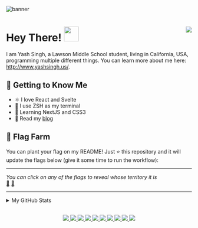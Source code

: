 <!-- markdownlint-disable no-inline-html first-line-heading -->

![banner](https://miro.medium.com/max/2560/1*nPpAXaLi47zxgyqy8Hmf-g.png)

# Hey There! <img src="https://c.tenor.com/xS_t2ANBv9UAAAAj/elsalla.gif" width="40px" /> <img src="https://komarev.com/ghpvc/?username=Yash-Singh1&color=ff69b4&label=visitors&style=flat-square" align="right" />

I am Yash Singh, a Lawson Middle School student, living in California, USA, programming multiple different things. You can learn more about me here: <http://www.yashsingh.us/>.

## 📝 Getting to Know Me

- ⚛️ I love React and Svelte
- 🐧 I use ZSH as my terminal
- 🌱 Learning NextJS and CSS3
- 📰 Read my [blog](http://www.yashsingh.us/blog/)

## 🚩 Flag Farm

You can plant your flag on my README! Just ⭐ this repository and it will update the flags below (give it some time to run the workflow):

---

<!-- FLAG FARM START -->

_You can click on any of the flags to reveal whose territory it is_
<br />
[🚩](https://github.com/saiveer-singh) [🚩](https://github.com/Yash-Singh1)

<!-- FLAG FARM END -->

---

<details>

<summary>My GitHub Stats</summary>
  
<div align="center">
  <div align="center">
    <a href="https://github.com/anuraghazra/github-readme-stats" title="Go to Source">
      <img
        align="center"
        width="50%"
        src="https://github-readme-stats.vercel.app/api?username=Yash-Singh1&show_icons=true&theme=react&border_color=61dafb&hide_border=true"
      />
    </a>
  </div>
  <div align="center">
    <a href="https://github.com/Ashutosh00710/github-readme-activity-graph" align="center" title="Go to Source">
      <img
        src="https://activity-graph.herokuapp.com/graph?username=Yash-Singh1&theme=react-dark&bg_color=20232a&hide_border=true&area=true"
        alt="Contributions Graph"
        width="100%"
      />
    </a>
    <a href="https://github.com/anuraghazra/github-readme-stats">
      <img
        align="center"
        src="https://github-readme-stats.vercel.app/api/top-langs/?username=Yash-Singh1&text_color=ffffff&icon_color=61dafb&bg_color=20232a&langs_count=10&layout=compact&border_color=61dafb&hide_border=true&hide=roff"
      />
    </a>
  </div>
  <br />
  <div align="center">
    <a href="https://github.com/ryo-ma/github-profile-trophy" title="Go to Source">
      <img src="https://github-profile-trophy.vercel.app/?username=Yash-Singh1&theme=nord&column=7" alt="Trophies" />
    </a>
  </div>
</div>

</details>

<br />

<p align="center">
  <a href="javascript:;">
    <img src="https://img.shields.io/badge/-JavaScript-2e3440?logoColor=white&logo=JavaScript&style=for-the-badge&color=f1e05a" />
    <img src="https://img.shields.io/badge/-React-2e3440?logoColor=white&logo=React&style=for-the-badge&color=purple" />
    <img src="https://img.shields.io/badge/-TypeScript-2e3440?logoColor=white&logo=TypeScript&style=for-the-badge&color=2b7489" />
    <img src="https://img.shields.io/badge/-NodeJS-2e3440?logoColor=white&logo=nodedotjs&style=for-the-badge&color=green" />
    <img src="https://img.shields.io/badge/-CoffeeScript-2e3440?logoColor=white&logo=CoffeeScript&style=for-the-badge&color=244776" />
    <img src="https://img.shields.io/badge/-HTML5-2e3440?logoColor=white&logo=html5&style=for-the-badge&color=e34c26" />
    <img src="https://img.shields.io/badge/-CSS3-2e3440?logoColor=white&logo=CSS3&style=for-the-badge&color=563d7c" />
    <img src="https://img.shields.io/badge/-Bash-2e3440?logoColor=white&logo=GNU%20Bash&style=for-the-badge&color=89e051" />
    <img src="https://img.shields.io/badge/-C%23-2e3440?logoColor=white&logo=C%20Sharp&style=for-the-badge&color=178600" />
    <img src="https://img.shields.io/badge/-Python-2e3440?logoColor=white&logo=Python&style=for-the-badge&color=3572A5" />
  </a>
</p>
